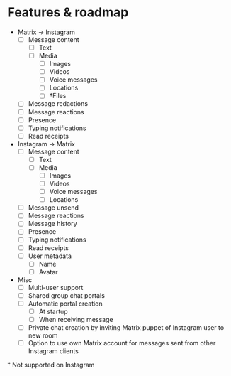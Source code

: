 # Features & roadmap

* Matrix → Instagram
  * [ ] Message content
    * [ ] Text
    * [ ] Media
      * [ ] Images
      * [ ] Videos
      * [ ] Voice messages
      * [ ] Locations
      * [ ] †Files
  * [ ] Message redactions
  * [ ] Message reactions
  * [ ] Presence
  * [ ] Typing notifications
  * [ ] Read receipts
* Instagram → Matrix
  * [ ] Message content
    * [ ] Text
    * [ ] Media
      * [ ] Images
      * [ ] Videos
      * [ ] Voice messages
      * [ ] Locations
  * [ ] Message unsend
  * [ ] Message reactions
  * [ ] Message history
  * [ ] Presence
  * [ ] Typing notifications
  * [ ] Read receipts
  * [ ] User metadata
    * [ ] Name
    * [ ] Avatar
* Misc
  * [ ] Multi-user support
  * [ ] Shared group chat portals
  * [ ] Automatic portal creation
    * [ ] At startup
    * [ ] When receiving message
  * [ ] Private chat creation by inviting Matrix puppet of Instagram user to new room
  * [ ] Option to use own Matrix account for messages sent from other Instagram clients

† Not supported on Instagram
